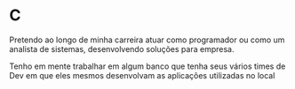 # C
Pretendo ao longo de minha carreira atuar como programador ou como um analista de sistemas, desenvolvendo soluções para empresa.

Tenho em mente trabalhar em algum banco que tenha seus vários times de Dev em que eles mesmos desenvolvam as aplicações utilizadas no local  

